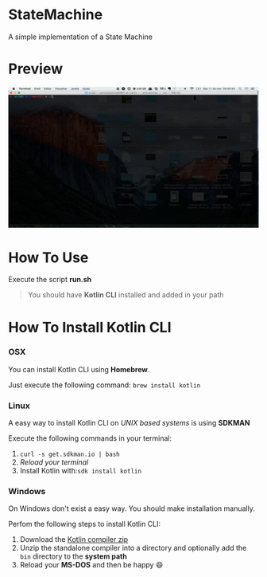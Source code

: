 # StateMachine

A simple implementation of a State Machine

# Preview

![State Machine](https://github.com/carloseduardosx/StateMachine/blob/master/img/StateMachine.gif)

# How To Use

Execute the script **run.sh**

> You should have **Kotlin CLI** installed and added in your path

# How To Install Kotlin CLI

### OSX

You can install Kotlin CLI using **Homebrew**. 

Just execute the following command: `brew install kotlin`

### Linux

A easy way to install Kotlin CLI on *UNIX based systems* is using **SDKMAN**

Execute the following commands in your terminal:

1. `curl -s get.sdkman.io | bash`
2. *Reload your terminal*
3. Install Kotlin with:`sdk install kotlin`

### Windows

On Windows don't exist a easy way. You should make installation manually.

Perfom the following steps to install Kotlin CLI:

1. Download the [Kotlin compiler zip](https://github.com/JetBrains/kotlin/releases/download/build-1.0.0-rc-1036/kotlin-compiler-1.0.0-rc-1036.zip)
2. Unzip the standalone compiler into a directory and optionally add the `bin` directory to the **system path**
3. Reload your **MS-DOS** and then be happy :smile:
